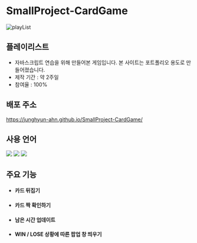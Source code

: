 # SmallProject-CardGame
![playList](https://github.com/JungHyun-Ahn/SmallProject-PlayList/assets/84699689/7d3f6a98-4dc8-48b6-81ac-c2867d0fd4e8)

## 플레이리스트
* 자바스크립트 연습을 위해 만들어본 게임입니다. 본 사이트는 포트폴리오 용도로 만들어졌습니다.<br/>
* 제작 기간 : 약 2주일<br/>
* 참여율 : 100%

## 배포 주소
https://junghyun-ahn.github.io/SmallProject-CardGame/

## 사용 언어
<img src="https://img.shields.io/badge/html5-E34F26?style=for-the-badge&logo=html5&logoColor=white"> <img src="https://img.shields.io/badge/css-1572B6?style=for-the-badge&logo=css3&logoColor=white"> <img src="https://img.shields.io/badge/javascript-F7DF1E?style=for-the-badge&logo=javascript&logoColor=black">

## 주요 기능
* #### 카드 뒤집기

* #### 카드 짝 확인하기

* #### 남은 시간 업데이트

* #### WIN / LOSE 상황에 따른 팝업 창 띄우기
  

